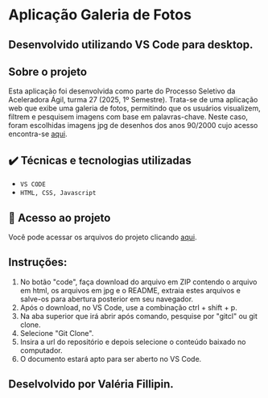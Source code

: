 # Aplicação Galeria de Fotos
## Desenvolvido utilizando VS Code para desktop.

## Sobre o projeto
Esta aplicação foi desenvolvida como parte do Processo Seletivo da Aceleradora Ágil, turma 27 (2025, 1º Semestre).
Trata-se de uma aplicação web que exibe uma galeria de fotos, permitindo que os usuários visualizem, filtrem e pesquisem imagens com base em palavras-chave. Neste caso, foram escolhidas imagens jpg de desenhos dos anos 90/2000 cujo acesso encontra-se [aqui](https://br.pinterest.com/vfillipin/funny-things/).

## ✔️ Técnicas e tecnologias utilizadas

- ``VS CODE``
- ``HTML, CSS, Javascript``

## 📁 Acesso ao projeto
Você pode acessar os arquivos do projeto clicando [aqui](https://github.com/valeriafillipin/aplication-photogallery).

## Instruções:
1. No botão "code", faça download do arquivo em ZIP contendo o arquivo em html, os arquivos em jpg e o README, extraia estes arquivos e salve-os para abertura posterior em seu navegador.
2. Após o download, no VS Code, use a combinação ctrl + shift + p.
3. Na aba superior que irá abrir após comando, pesquise por "gitcl" ou git clone.
4. Selecione "Git Clone".
5. Insira a url do repositório e depois selecione o conteúdo baixado no computador.
6. O documento estará apto para ser aberto no VS Code.


## Deselvolvido por Valéria Fillipin.
